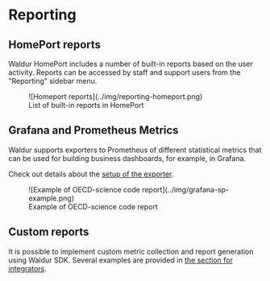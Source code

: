 # Reporting

## HomePort reports

Waldur HomePort includes a number of built-in reports based on the user activity. Reports can be accessed by
staff and support users from the "Reporting" sidebar menu.

<figure markdown="span">
  ![Homeport reports](../img/reporting-homeport.png)
  <figcaption>List of built-in reports in HomePort</figcaption>
</figure>

## Grafana and Prometheus Metrics

Waldur supports exporters to Prometheus of different statistical metrics that can be used for building
business dashboards, for example, in Grafana.

Check out details about the [setup of the exporter](../../admin-guide/grafana.md).

<figure markdown="span">
  ![Example of OECD-science code report](../img/grafana-sp-example.png)
  <figcaption>Example of OECD-science code report</figcaption>
</figure>

## Custom reports

It is possible to implement custom metric collection and report generation using Waldur SDK. Several examples are
provided in [the section for integrators](../../integrator-guide/reporting.md).
